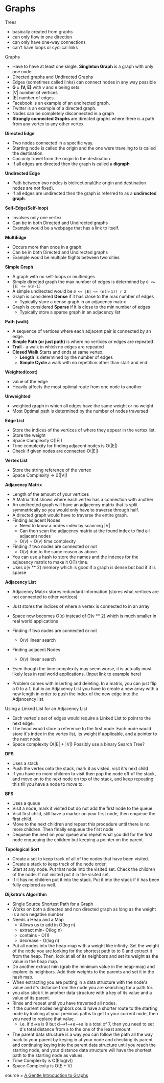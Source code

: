 # Graphs
Trees
+ basically created from graphs
+ can only flow in one direction
+ can only have one-way connections
+ can't have loops or cyclical links

Graphs
+ Have to have at least one single. **Singleton Graph** is a graph with only one node.
+ Directed graphs and Undirected Graphs
+ Edges (sometimes called links) can connect nodes in any way possible
+ **G = (V, E)** with v and e being sets
+ |V| number of vertices
+ |E| number of edges
+ Facebook is an example of an undirected graph.
+ Twitter is an example of a directed graph.
+ Nodes can be completely disconnected in a graph
+ **Strongly connected Graphs** are directed graphs where there is a path from any vertex to any other vertex.

**Directed Edge**
+ Two nodes connected in a specific way.
+ Starting node is called the origin and the one were traveling to is called the destination.
+ Can only travel from the origin to the destination.
+ If all edges are directed then the graph is called a **digraph**

**Undirected Edge**
+ Path between two nodes is bidirectional(the origin and destination nodes are not fixed).
+ If all edges are undirected then the graph is referred to as a **undirected graph**.

**Self-Edge(Self-loop)**
  + Involves only one vertex
  + Can be in both Directed and Undirected graphs
  + Example would be a webpage that has a link to itself.

**MultiEdge**
  + Occurs more than once in a graph.
  + Can be in both Directed and Undirected graphs
  + Example would be multiple flights between two cities

**Simple Graph**
  + A graph with no self-loops or multiedges
  + Simple directed graph the max number of edges is determined by `0 <= |E| <= n(n-1)`
  + A simple undirected would be `0 <= |E| <= (n(n-1)) / 2`
  + Graph is considered **Dense** if it has close to the max number of edges
    + Typically store a dense graph in an adjacency matrix
  + Graph is considered **Sparse** if it is close to the min number of edges
    + Typically store a sparse graph in an adjacency list

**Path (walk)**
  + A sequence of vertices where each adjacent pair is connected by an edge.
  + **Simple Path (or just path)** is where no vertices or edges are repeated
  + **Trail** - a walk in which no edges are repeated
  + **Closed Walk** Starts and ends at same vertex.
    + **Length** is determined by the number of edges
    + **Simple Cycle** a walk with no repetition other than start and end

**Weighted(cost)**
+ value of the edge
+ Heavily affects the most optimal route from one node to another

**Unweighted**
+ weighted graph in which all edges have the same weight or no weight
+ Most Optimal path is determined by the number of nodes traversed

**Edge List**
+ Store the indices of the vertices of where they appear in the vertex list.
+ Store the weight
+ Space Complexity O(|E|)
+ Time complexity for finding adjacent nodes is O(|E|)
+ Check if given nodes are connected O(|E|)

**Vertex List**
+ Store the string reference of the vertex
+ Space Complexity => 0(|V|)

**Adjacency Matrix**
+ Length of the amount of your vertices
+ A Matrix that shows where each vertex has a connection with another
+ An undirected graph will have an adjacency matrix that is split symmetrically so you would only have to traverse through half.
+ A directed graph would have to traverse the entire graph.
+ Finding adjacent Nodes
  + Need to know a nodes index by scanning |V|
  + Can then scan the adjacency matrix at the found index to find all adjacent nodes
  + O(v) + O(v) time complexity 
+ Finding if two nodes are connected or not
  + O(v) due to the same reason as above.
+ You can use a hash to store the names and the indexes for the adjacency matrix to make it O(1) time.
+ Uses o(v ** 2) memory which is good if a graph is dense but bad if it is sparse


**Adjacency List**
+ Adjacency Matrix stores redundant information (stores what vertices are not connected to other vertices)
+ Just stores the indices of where a vertex is connected to in an array
+ Space now becomes O(e) instead of O(v ** 2) which is much smaller in real world applications
+ Finding if two nodes are connected or not
  + O(v) linear search
+ Finding adjacent Nodes
  + O(v) linear search
+ Even though the time complexity may seem worse, it is actually most likely less in real world applications.
(Input link to example here)

+ Problem comes with inserting and deleting. In a matrix, you can just flip a 0 to a 1, but in an Adjacency List you have to create a new array with a new length in order to push the index of the new edge into the Adjancency list.

Using a Linked List for an Adjacency List
  + Each vertex's set of edges would require a Linked List to point to the next edge.
  + The head would store a reference to the first node. Each node would store it's index in the vertex list, its weight if applicable, and a pointer to the next node. 
  + Space complexity O(|E| + |V|)
Possibly use a binary Search Tree?


**DFS**
+ Uses a stack
+ Push the vertex onto the stack, mark it as visted, visit it's next child
+ If you have no more children to visit then pop the node off of the stack, and move on to the next node on top of the stack, and keep repeating this till you have a node to move to.

**BFS**
+ Uses a queue
+ Visit a node, mark it visited but do not add the first node to the queue.
+ Visit first child, still have a marker on your first node, then enqueue the first child.
+ Move to the next children and repeat this procedure until there is no more children. Then finally enqueue the first node
+ Dequeue the next on your queue and repeat what you did for the first node enqueuing the children but keeping a pointer on the parent.

**Topological Sort**
+ Create a set to keep track of all of the nodes that have been visited.
+ Create a stack to keep track of the node order.
+ Start at any node. Put that node into the visited set. Check the children of the node. If not visited put it in the visited set.
+ If it has no children put it into the stack. Put it into the stack if it has been fully explored as well.

**Dijkstra's Algorithm**
+ Single Source Shortest Path for a Graph
+ Works on both a directed and non directed graph as long as the weight is a non negative number
+ Needs a Heap and a Map
  + Allows us to add in O(log n)
  + extract min- O(log n)
  + contains - O(1)
  + decrease - O(log n)
+ Put all nodes into the heap-map with a weight like infinity. Set the weight of the node you are looking for the shortest path to to 0 and extract it from the heap. Then, look at all of its neighbors and set its weight as the value in the heap map.
+ Do another extract min (grab the minimum value in the heap-map) and explore its neighbors. Add their weights to the parents and set it in the hash map.
+ When extracting you are putting in a data structure with the node's value and it's distance from the node you are searching for a path for.
+ you also stick it in another data structure with a key of its value and a value of its parent.
+ Rinse and repeat until you have traversed all nodes.
+ If the current nodes neighbors could have a shorter route to the starting node by looking at your previous paths to get to your current node, then you need to replace that value.
  + i.e. if d->a is 9 but d-->f-->e-->a is a total of 7, then you need to set d's total distance from a to the one of the least amount.
+ The parent data structure is a way you can follow the path all the way back to your parent by keying in at your node and checking its parent and continuing keying into the parent data structure until you reach the starting node, and your distance data structure will have the shortest path to the starting node as values.
+ Time Complexity is O(Elog(v))
+ Space Complexity is O(E + V)




source = [A Gentle Introduction to Graphs](https://medium.com/basecs/a-gentle-introduction-to-graph-theory-77969829ead8)